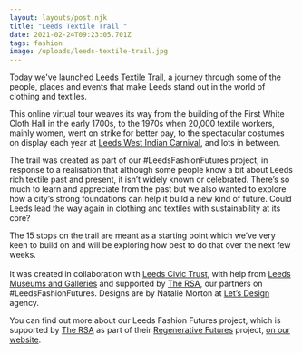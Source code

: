 ```yaml
---
layout: layouts/post.njk
title: "Leeds Textile Trail "
date: 2021-02-24T09:23:05.701Z
tags: fashion
image: /uploads/leeds-textile-trail.jpg
---
```

Today we've launched [Leeds Textile Trail](https://trail.zerowasteleeds.org.uk/), a journey through some of the people, places and events that make Leeds stand out in the world of clothing and textiles.  

This online virtual tour weaves its way from the building of the First White Cloth Hall in the early 1700s, to the 1970s when 20,000 textile workers, mainly women, went on strike for better pay, to the spectacular costumes on display each year at [Leeds West Indian Carnival](https://www.leedscarnival.co.uk/), and lots in between. 

The trail was created as part of our #LeedsFashionFutures project, in response to a realisation that although some people know a bit about Leeds rich textile past and present, it isn’t widely known or celebrated.  There’s so much to learn and appreciate from the past but we also wanted to explore how a city’s strong foundations can help it build a new kind of future.  Could Leeds lead the way again in clothing and textiles with sustainability at its core?

The 15 stops on the trail are meant as a starting point which we’ve very keen to build on and will be exploring how best to do that over the next few weeks.\
\
It was created in collaboration with [Leeds Civic Trust](http://leedscivictrust.org.uk/), with help from [Leeds Museums and Galleries](https://museumsandgalleries.leeds.gov.uk/) and supported by [The RSA](https://www.thersa.org/), our partners on #LeedsFashionFutures.  Designs are by Natalie Morton at [Let’s Design](https://www.letsdance.agency/) agency. 

You can find out more about our Leeds Fashion Futures project, which is supported by [The RSA](https://www.thersa.org/) as part of their [Regenerative Futures](https://www.thersa.org/regenerative-futures) project, [on our website](https://www.zerowasteleeds.org.uk/projects/leeds-fashion-futures/).

<!--EndFragment-->
